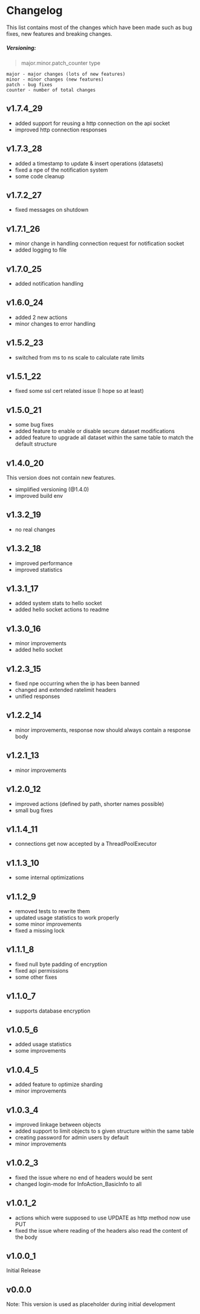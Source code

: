 # Changelog
This list contains most of the changes which have been made such as bug fixes, new features and breaking changes.

##### Versioning:
> major.minor.patch_counter type

```
major - major changes (lots of new features)  
minor - minor changes (new features)  
patch - bug fixes  
counter - number of total changes
```

## v1.7.4_29
- added support for reusing a http connection on the api socket
- improved http connection responses
## v1.7.3_28
- added a timestamp to update & insert operations (datasets)
- fixed a npe of the notification system
- some code cleanup
## v1.7.2_27
- fixed messages on shutdown
## v1.7.1_26
- minor change in handling connection request for notification socket
- added logging to file
## v1.7.0_25
- added notification handling
## v1.6.0_24
- added 2 new actions
- minor changes to error handling
## v1.5.2_23
- switched from ms to ns scale to calculate rate limits
## v1.5.1_22
- fixed some ssl cert related issue (I hope so at least)
## v1.5.0_21
- some bug fixes
- added feature to enable or disable secure dataset modifications
- added feature to upgrade all dataset within the same table to match the default structure
## v1.4.0_20
This version does not contain new features.
- simplified versioning (@1.4.0)
- improved build env
## v1.3.2_19
- no real changes
## v1.3.2_18
- improved performance
- improved statistics
## v1.3.1_17
- added system stats to hello socket
- added hello socket actions to readme
## v1.3.0_16
- minor improvements
- added hello socket
## v1.2.3_15
- fixed npe occurring when the ip has been banned
- changed and extended ratelimit headers
- unified responses
## v1.2.2_14
- minor improvements, response now should always contain a response body
## v1.2.1_13
- minor improvements
## v1.2.0_12
- improved actions (defined by path, shorter names possible)
- small bug fixes
## v1.1.4_11
- connections get now accepted by a ThreadPoolExecutor
## v1.1.3_10
- some internal optimizations
## v1.1.2_9
- removed tests to rewrite them
- updated usage statistics to work properly
- some minor improvements
- fixed a missing lock
## v1.1.1_8
- fixed null byte padding of encryption
- fixed api permissions
- some other fixes
## v1.1.0_7
- supports database encryption
## v1.0.5_6
- added usage statistics
- some improvements
## v1.0.4_5
- added feature to optimize sharding
- minor improvements
## v1.0.3_4
- improved linkage between objects
- added support to limit objects to s given structure within the same table
- creating password for admin users by default
- minor improvements
## v1.0.2_3
- fixed the issue where no end of headers would be sent
- changed login-mode for InfoAction_BasicInfo to all
## v1.0.1_2
- actions which were supposed to use UPDATE as http method now use PUT
- fixed the issue where reading of the headers also read the content of the body
## v1.0.0_1
Initial Release
## v0.0.0
Note: This version is used as placeholder during initial development
